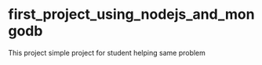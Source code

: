 # first_project_using_nodejs_and_mongodb
This project simple project for student helping same problem
